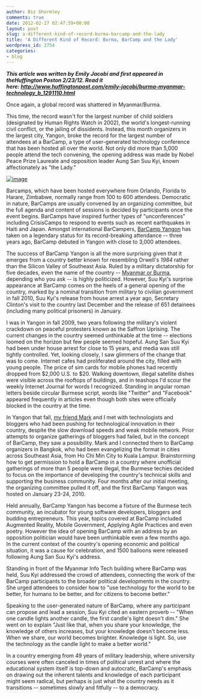 ```yaml
---
author: Biz Ghormley
comments: true
date: 2012-02-27 02:47:59+00:00
layout: post
slug: a-different-kind-of-record-burma-barcamp-and-the-lady
title: 'A Different Kind of Record: Burma, BarCamp and the Lady'
wordpress_id: 3754
categories:
- blog
---
```


**_This article was written by Emily Jacobi and first appeared in theHuffington Poston 2/23/12. Read it here: http://www.huffingtonpost.com/emily-jacobi/burma-myanmar-technology_b_1291110.html_**

Once again, a global record was shattered in Myanmar/Burma.

This time, the record wasn't for the largest number of child soldiers (designated by Human Rights Watch in 2002), the world's longest-running civil conflict, or the jailing of dissidents. Instead, this month organizers in the largest city, Yangon, broke the record for the largest number of attendees at a BarCamp, a type of user-generated technology conference that has been hosted all over the world. Not only did more than 5,000 people attend the tech convening, the opening address was made by Nobel Peace Prize Laureate and opposition leader Aung San Suu Kyi, known affectionately as "the Lady."

[![image](http://farm8.staticflickr.com/7191/6787604120_42860dd8c9_o.jpg)](http://www.huffingtonpost.com/emily-jacobi/burma-myanmar-technology_b_1291110.html)



Barcamps, which have been hosted everywhere from Orlando, Florida to Harare, Zimbabwe, normally range from 100 to 600 attendees. Democratic in nature, BarCamps are usually convened by an organizing committee, but the full agenda and content of sessions is decided by participants once the event begins. BarCamps have inspired further types of "unconferences" including CrisisCamps to respond to events such as recent earthquakes in Haiti and Japan. Amongst international BarCampers, [BarCamp Yangon](http://www.barcampyangon.org/) has taken on a legendary status for its record-breaking attendance -- three years ago, BarCamp debuted in Yangon with close to 3,000 attendees.

The success of BarCamp Yangon is all the more surprising given that it emerges from a country better known for resembling Orwell's _1984_ rather than the Silicon Valley of Southeast Asia. Ruled by a military dictatorship for five decades, even the name of the country -- [Myanmar or Burma](http://www.huffingtonpost.com/jack-healey/burma-elections_b_1195404.html), depending who you ask -- is highly politicized. However, Suu Kyi's surprise appearance at BarCamp comes on the heels of a general opening of the country, marked by a nominal transition from military to civilian government in fall 2010, Suu Kyi's release from house arrest a year ago, Secretary Clinton's visit to the country last December and the release of 651 detainees (including many political prisoners) in January.

I was in Yangon in fall 2009, two years following the military's violent crackdown on peaceful protesters known as the Saffron Uprising. The current changes in the country seemed unthinkable at the time -- elections loomed on the horizon but few people seemed hopeful. Aung San Suu Kyi had been under house arrest for close to 15 years, and media was still tightly controlled. Yet, looking closely, I saw glimmers of the change that was to come. Internet cafes had proliferated around the city, filled with young people. The price of sim cards for mobile phones had recently dropped from $2,000 U.S. to $20. Walking downtown, illegal satellite dishes were visible across the rooftops of buildings, and in teashops I'd scour the weekly Internet Journal for words I recognized. Standing in angular roman letters beside circular Burmese script, words like "Twitter" and "Facebook" appeared frequently in articles even though both sites were officially blocked in the country at the time.

In Yangon that fall, [my friend Mark](https://twitter.com/#!/mbelinsky) and I met with technologists and bloggers who had been pushing for technological innovation in their country, despite the slow download speeds and weak mobile network. Prior attempts to organize gatherings of bloggers had failed, but in the concept of BarCamp, they saw a possibility. Mark and I connected them to BarCamp organizers in Bangkok, who had been evangelizing the format in cities across Southeast Asia, from Ho Chi Min City to Kuala Lampur. Brainstorming how to get permission to hold a BarCamp in a country where unofficial gatherings of more than 5 people were illegal, the Burmese techies decided to focus on the importance of developing the country's technical skills and supporting the business community. Four months after our initial meeting, the organizing committee pulled it off, and the first BarCamp Yangon was hosted on January 23-24, 2010.

Held annually, BarCamp Yangon has become a fixture of the Burmese tech community, an incubator for young software developers, bloggers and budding entrepreneurs. This year, topics covered at BarCamp included Augmented Reality, Mobile Government, Applying Agile Practices and even poetry. However the idea of opening BarCamp with an address by an opposition politician would have been unthinkable even a few months ago. In the current context of the country's opening economic and political situation, it was a cause for celebration, and 1500 balloons were released following Aung San Suu Kyi's address.

Standing in front of the Myanmar Info Tech building where BarCamp was held, Suu Kyi addressed the crowd of attendees, connecting the work of the BarCamp participants to the broader political developments in the country. She urged attendees to consider how to "use technology for the world to be better, for humans to be better, and for citizens to become better."

Speaking to the user-generated nature of BarCamp, where any participant can propose and lead a session, Suu Kyi cited an eastern proverb -- "When one candle lights another candle, the first candle's light doesn't dim." She went on to explain "Just like that, when you share your knowledge, the knowledge of others increases, but your knowledge doesn't become less. When we share, our world becomes brighter. Knowledge is light. So, use the technology as the candle light to make a better world."

In a country emerging from 49 years of military leadership, where university courses were often canceled in times of political unrest and where the educational system itself is top-down and autocratic, BarCamp's emphasis on drawing out the inherent talents and knowledge of each participant might seem radical, but perhaps is just what the country needs as it transitions -- sometimes slowly and fitfully -- to a democracy.

